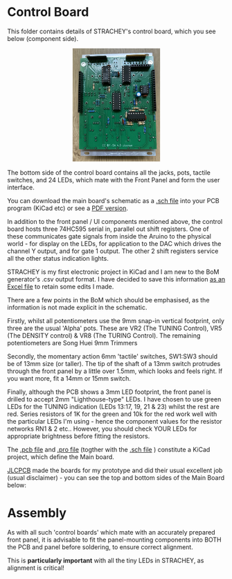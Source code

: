 # Control Board

This folder contains details of STRACHEY's control board, which you see below (component side).

<p width=100%, align="center">
<img width=40%, src="https://github.com/m0xpd/STRACHEY/blob/main/Hardware/Control/Graphics/STRACHEY%20Control%20Board%20Component%20Side%20Populated.jpg".  
</p>

The bottom side of the control board contains all the jacks, pots, tactile switches, and 24 LEDs, which mate with the Front Panel and form the user interface.

You can download the main board's schematic as a [.sch file](https://github.com/m0xpd/STRACHEY/blob/main/Hardware/Control/control%20board.kicad_sch) into your PCB program (KiCad etc) or see a [PDF version](https://github.com/m0xpd/STRACHEY/blob/main/Hardware/Control/control%20board%20schematic.pdf).

In addition to the front panel / UI components mentioned above, the control board hosts three 74HC595 serial in, parallel out shift registers. One of these communicates gate signals from inside the Aruino to the physical world - for display on the LEDs, for application to the DAC which drives the channel Y output, and for gate 1 output. The other 2 shift registers service all the other status indication lights.

STRACHEY is my first electronic project in KiCad and I am new to the BoM generator's .csv output format. I have decided to save this information [as an Excel file](https://github.com/m0xpd/STRACHEY/blob/main/Hardware/Control/Strachey%20Control%20Board%20BoM.xlsx) to retain some edits I made. 

There are a few points in the BoM which should be emphasised, as the information is not made explicit in the schematic.

Firstly, whilst all potentiometers use the 9mm snap-in vertical footprint, only three are the usual 'Alpha' pots. These are VR2 (The TUNING Control), VR5 (The DENSITY control) & VR8 (The TURING Control). The remaining potentiometers are Song Huei 9mm Trimmers

Secondly, the momentary action 6mm 'tactile' switches, SW1:SW3 should be of 13mm size (or taller). The tip of the shaft of a 13mm switch protrudes through the front panel by a little over 1.5mm, which looks and feels right. If you want more, fit a 14mm or 15mm switch.

Finally, although the PCB shows a 3mm LED footprint, the front panel is drilled to accept 2mm "Lighthouse-type" LEDs. I have chosen to use green LEDs for the TUNING indication (LEDs 13:17, 19, 21 & 23) whilst the rest are red. Series resistors of 1K for the green and 10k for the red work well with the particular LEDs I'm using - hence the component values for the resistor networks RN1 & 2 etc.. However, you should check YOUR LEDs for appropriate brightness before fitting the resistors. 

The [.pcb file](https://github.com/m0xpd/STRACHEY/blob/main/Hardware/Control/control%20board.kicad_pcb) and [.pro file](https://github.com/m0xpd/STRACHEY/blob/main/Hardware/Control/control%20board.kicad_pro) (togther with the [.sch file](https://github.com/m0xpd/STRACHEY/blob/main/Hardware/Control/control%20board.kicad_sch) ) constitute a KiCad project, which define the Main board. 

[JLCPCB](https://jlcpcb.com) made the boards for my prototype and did their usual excellent job (usual disclaimer) - you can see the top and bottom sides of the Main Board below:

# Assembly

As with all such 'control boards' which mate with an accurately prepared front panel, it is advisable to fit the panel-mounting components into BOTH the PCB and panel before soldering, to ensure correct alignment. 

This is **particularly important** with all the tiny LEDs in STRACHEY, as alignment is critical!
